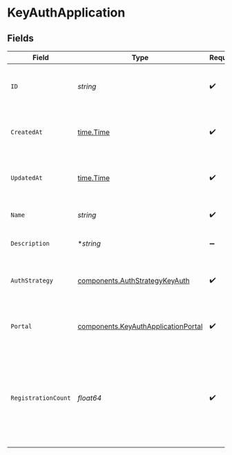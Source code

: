 # KeyAuthApplication


## Fields

| Field                                                                                                                            | Type                                                                                                                             | Required                                                                                                                         | Description                                                                                                                      | Example                                                                                                                          |
| -------------------------------------------------------------------------------------------------------------------------------- | -------------------------------------------------------------------------------------------------------------------------------- | -------------------------------------------------------------------------------------------------------------------------------- | -------------------------------------------------------------------------------------------------------------------------------- | -------------------------------------------------------------------------------------------------------------------------------- |
| `ID`                                                                                                                             | *string*                                                                                                                         | :heavy_check_mark:                                                                                                               | Contains a unique identifier used for this resource.                                                                             | 5f9fd312-a987-4628-b4c5-bb4f4fddd5f7                                                                                             |
| `CreatedAt`                                                                                                                      | [time.Time](https://pkg.go.dev/time#Time)                                                                                        | :heavy_check_mark:                                                                                                               | An ISO-8601 timestamp representation of entity creation date.                                                                    | 2022-11-04T20:10:06.927Z                                                                                                         |
| `UpdatedAt`                                                                                                                      | [time.Time](https://pkg.go.dev/time#Time)                                                                                        | :heavy_check_mark:                                                                                                               | An ISO-8601 timestamp representation of entity update date.                                                                      | 2022-11-04T20:10:06.927Z                                                                                                         |
| `Name`                                                                                                                           | *string*                                                                                                                         | :heavy_check_mark:                                                                                                               | The name of the application.                                                                                                     |                                                                                                                                  |
| `Description`                                                                                                                    | **string*                                                                                                                        | :heavy_minus_sign:                                                                                                               | A description of the application.                                                                                                |                                                                                                                                  |
| `AuthStrategy`                                                                                                                   | [components.AuthStrategyKeyAuth](../../models/components/authstrategykeyauth.md)                                                 | :heavy_check_mark:                                                                                                               | KeyAuth Auth strategy that the application uses.                                                                                 |                                                                                                                                  |
| `Portal`                                                                                                                         | [components.KeyAuthApplicationPortal](../../models/components/keyauthapplicationportal.md)                                       | :heavy_check_mark:                                                                                                               | Information about the portal the application is in.                                                                              |                                                                                                                                  |
| `RegistrationCount`                                                                                                              | *float64*                                                                                                                        | :heavy_check_mark:                                                                                                               | The number of API registrations that are associated with the application. Registrations of any status are included in the count. |                                                                                                                                  |